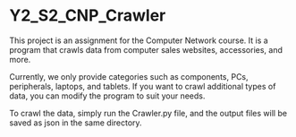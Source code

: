 # Y2_S2_CNP_Crawler

This project is an assignment for the Computer Network course. It is a program that crawls data from computer sales websites, accessories, and more.

Currently, we only provide categories such as components, PCs, peripherals, laptops, and tablets. If you want to crawl additional types of data, you can modify the program to suit your needs.

To crawl the data, simply run the Crawler.py file, and the output files will be saved as json in the same directory.
